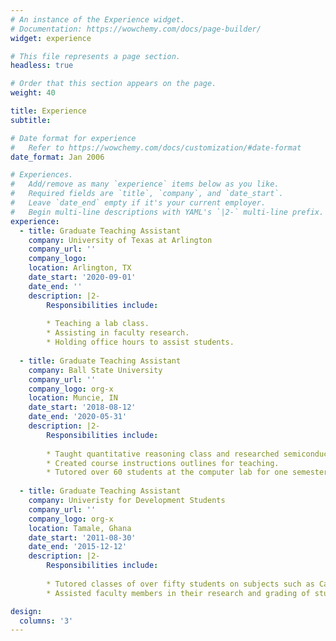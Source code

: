 ```yaml
---
# An instance of the Experience widget.
# Documentation: https://wowchemy.com/docs/page-builder/
widget: experience

# This file represents a page section.
headless: true

# Order that this section appears on the page.
weight: 40

title: Experience
subtitle:

# Date format for experience
#   Refer to https://wowchemy.com/docs/customization/#date-format
date_format: Jan 2006

# Experiences.
#   Add/remove as many `experience` items below as you like.
#   Required fields are `title`, `company`, and `date_start`.
#   Leave `date_end` empty if it's your current employer.
#   Begin multi-line descriptions with YAML's `|2-` multi-line prefix.
experience:
  - title: Graduate Teaching Assistant
    company: University of Texas at Arlington
    company_url: ''
    company_logo: 
    location: Arlington, TX
    date_start: '2020-09-01'
    date_end: ''
    description: |2-
        Responsibilities include:
        
        * Teaching a lab class.
        * Assisting in faculty research.
        * Holding office hours to assist students.
        
  - title: Graduate Teaching Assistant
    company: Ball State University
    company_url: ''
    company_logo: org-x
    location: Muncie, IN
    date_start: '2018-08-12'
    date_end: '2020-05-31'
    description: |2-
        Responsibilities include:
        
        * Taught quantitative reasoning class and researched semiconductor physics.
        * Created course instructions outlines for teaching.
        * Tutored over 60 students at the computer lab for one semester
  
  - title: Graduate Teaching Assistant
    company: Univeristy for Development Students
    company_url: ''
    company_logo: org-x
    location: Tamale, Ghana
    date_start: '2011-08-30'
    date_end: '2015-12-12'
    description: |2-
        Responsibilities include:
        
        * Tutored classes of over fifty students on subjects such as Calculus, Statistics, Actuarial and financial mathematics for two years.
        * Assisted faculty members in their research and grading of students’ assignments and quizzes for two years.

design:
  columns: '3'
---
```

